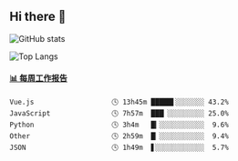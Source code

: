 ## Hi there 👋

![GitHub stats](https://github-readme-stats.orilight.top/api?username=orilights)

![Top Langs](https://github-readme-stats.orilight.top/api/top-langs/?username=orilights&layout=compact)

<!-- waka-box start -->
#### <a href="https://gist.github.com/92c8d5b388768c10efcba86e82b7c4fb" target="_blank">📊 每周工作报告</a>
```text
Vue.js                   🕓 13h45m █████▌░░░░░░░ 43.2%
JavaScript               🕓 7h57m  ███▏░░░░░░░░░ 25.0%
Python                   🕓 3h4m   █▎░░░░░░░░░░░  9.6%
Other                    🕓 2h59m  █▏░░░░░░░░░░░  9.4%
JSON                     🕓 1h49m  ▋░░░░░░░░░░░░  5.7%
```
<!-- Powered by https://github.com/journey-ad/waka-box-go . -->
<!-- waka-box end -->
